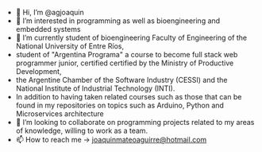 - 👋 Hi, I’m @agjoaquin
- 👀 I’m interested in programming as well as bioengineering and embedded systems
- 🌱 I’m currently student of bioengineering Faculty of Engineering of the National University of Entre Ríos, 
-    student of "Argentina Programa" a course to become full stack web programmer junior, certified certified by the Ministry of Productive Development,
-    the Argentine Chamber of the Software Industry (CESSI) and the National Institute of Industrial Technology (INTI).
-    In addition to having taken related courses such as those that can be found in my repositories on topics such as Arduino, Python and Microservices architecture
- 💞️ I’m looking to collaborate on programming projects related to my areas of knowledge, willing to work as a team.
- 📫 How to reach me -> joaquinmateoaguirre@hotmail.com

<!---
agjoaquin/agjoaquin is a ✨ special ✨ repository because its `README.md` (this file) appears on your GitHub profile.
You can click the Preview link to take a look at your changes.
--->

